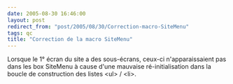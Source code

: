 ```yaml
---
date: 2005-08-30 16:46:00
layout: post
redirect_from: "post/2005/08/30/Correction-macro-SiteMenu"
tags: qc
title: "Correction de la macro SiteMenu"
---
```


Lorsque le 1° écran du site a des sous-écrans, ceux-ci n'apparaissaient pas
dans les box SiteMenu à cause d'une mauvaise ré-initialisation dans la boucle
de construction des listes &lt;ul&gt; / &lt;li&gt;.
